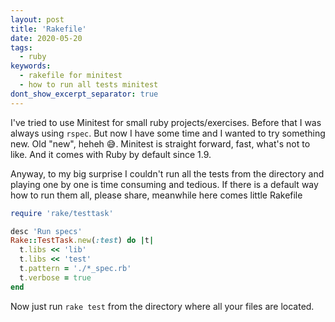 ```yaml
---
layout: post
title: 'Rakefile'
date: 2020-05-20
tags:
  - ruby
keywords:
  - rakefile for minitest
  - how to run all tests minitest
dont_show_excerpt_separator: true
---
```


I've tried to use Minitest for small ruby projects/exercises. Before that I was always using `rspec`. But now I have some time and I wanted to try something new. Old "new", heheh 😅. Minitest is straight forward, fast, what's not to like. And it comes with Ruby by default since 1.9.

Anyway, to my big surprise I couldn't run all the tests from the directory and playing one by one is time consuming and tedious. If there is a default way how to run them all, please share, meanwhile here comes little Rakefile

```ruby
require 'rake/testtask'

desc 'Run specs'
Rake::TestTask.new(:test) do |t|
  t.libs << 'lib'
  t.libs << 'test'
  t.pattern = './*_spec.rb'
  t.verbose = true
end
```

Now just run `rake test` from the directory where all your files are located.
